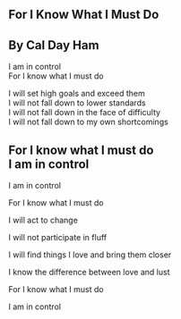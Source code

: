 ## For I Know What I Must Do  
By Cal Day Ham  
----
I am in control<br>
For I know what I must do  

I will set high goals and exceed them  
I will not fall down to lower standards  
I will not fall down in the face of difficulty  
I will not fall down to my own shortcomings  

For I know what I must do  
I am in control  
----


I am in control 

For I know what I must do


I will act to change

I will not participate in fluff

I will find things I love and bring them closer

I know the difference between love and lust


For I know what I must do

I am in control 
